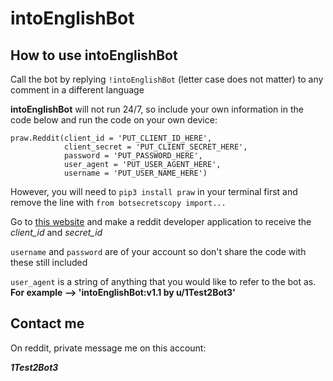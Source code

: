 # intoEnglishBot

## How to use intoEnglishBot

Call the bot by replying `!intoEnglishBot` (letter case does not matter) to any comment in a different language

**intoEnglishBot** will not run 24/7, so include your own information in the code below and run the code on your own device:

```
praw.Reddit(client_id = 'PUT_CLIENT_ID_HERE',
            client_secret = 'PUT_CLIENT_SECRET_HERE',
            password = 'PUT_PASSWORD_HERE',
            user_agent = 'PUT_USER_AGENT_HERE',
            username = 'PUT_USER_NAME_HERE')
```

However, you will need to `pip3 install praw` in your terminal first and remove the line with `from botsecretscopy import...`

Go to [this website](https://www.reddit.com/prefs/apps/) and make a reddit developer application to receive the *client_id* and *secret_id*

`username` and `password` are of your account so don't share the code with these still included

`user_agent` is a string of anything that you would like to refer to the bot as. **For example --> 'intoEnglishBot:v1.1 by u/1Test2Bot3'**


## Contact me

On reddit, private message me on this account:

***1Test2Bot3***
